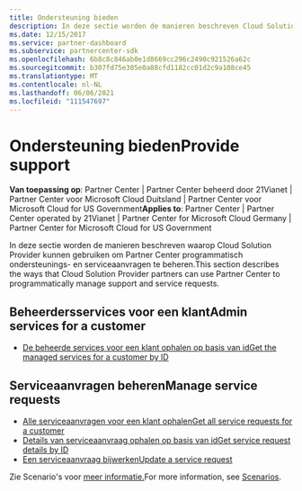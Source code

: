 ```yaml
---
title: Ondersteuning bieden
description: In deze sectie worden de manieren beschreven Cloud Solution Provider partners de Partner Center programmatisch ondersteunings- en serviceaanvragen kunnen beheren.
ms.date: 12/15/2017
ms.service: partner-dashboard
ms.subservice: partnercenter-sdk
ms.openlocfilehash: 6b8c8c846ab0e1d8669cc296c2490c921526a62c
ms.sourcegitcommit: b307fd75e305e0a88cfd1182cc01d2c9a108ce45
ms.translationtype: MT
ms.contentlocale: nl-NL
ms.lasthandoff: 06/06/2021
ms.locfileid: "111547697"
---
```

# <a name="provide-support"></a><span data-ttu-id="74b42-103">Ondersteuning bieden</span><span class="sxs-lookup"><span data-stu-id="74b42-103">Provide support</span></span>

<span data-ttu-id="74b42-104">**Van toepassing op**: Partner Center | Partner Center beheerd door 21Vianet | Partner Center voor Microsoft Cloud Duitsland | Partner Center voor Microsoft Cloud for US Government</span><span class="sxs-lookup"><span data-stu-id="74b42-104">**Applies to**: Partner Center | Partner Center operated by 21Vianet | Partner Center for Microsoft Cloud Germany | Partner Center for Microsoft Cloud for US Government</span></span>

<span data-ttu-id="74b42-105">In deze sectie worden de manieren beschreven waarop Cloud Solution Provider kunnen gebruiken om Partner Center programmatisch ondersteunings- en serviceaanvragen te beheren.</span><span class="sxs-lookup"><span data-stu-id="74b42-105">This section describes the ways that Cloud Solution Provider partners can use Partner Center to programmatically manage support and service requests.</span></span>

## <a name="admin-services-for-a-customer"></a><span data-ttu-id="74b42-106">Beheerdersservices voor een klant</span><span class="sxs-lookup"><span data-stu-id="74b42-106">Admin services for a customer</span></span>

- [<span data-ttu-id="74b42-107">De beheerde services voor een klant ophalen op basis van id</span><span class="sxs-lookup"><span data-stu-id="74b42-107">Get the managed services for a customer by ID</span></span>](get-the-managed-services-for-a-customer-by-id.md)

## <a name="manage-service-requests"></a><span data-ttu-id="74b42-108">Serviceaanvragen beheren</span><span class="sxs-lookup"><span data-stu-id="74b42-108">Manage service requests</span></span>

- [<span data-ttu-id="74b42-109">Alle serviceaanvragen voor een klant ophalen</span><span class="sxs-lookup"><span data-stu-id="74b42-109">Get all service requests for a customer</span></span>](get-all-service-requests-for-a-customer.md)
- [<span data-ttu-id="74b42-110">Details van serviceaanvraag ophalen op basis van id</span><span class="sxs-lookup"><span data-stu-id="74b42-110">Get service request details by ID</span></span>](get-service-request-details-by-id.md)
- [<span data-ttu-id="74b42-111">Een serviceaanvraag bijwerken</span><span class="sxs-lookup"><span data-stu-id="74b42-111">Update a service request</span></span>](update-a-service-request.md)

<span data-ttu-id="74b42-112">Zie Scenario's voor [meer informatie.](scenarios.md)</span><span class="sxs-lookup"><span data-stu-id="74b42-112">For more information, see [Scenarios](scenarios.md).</span></span>
